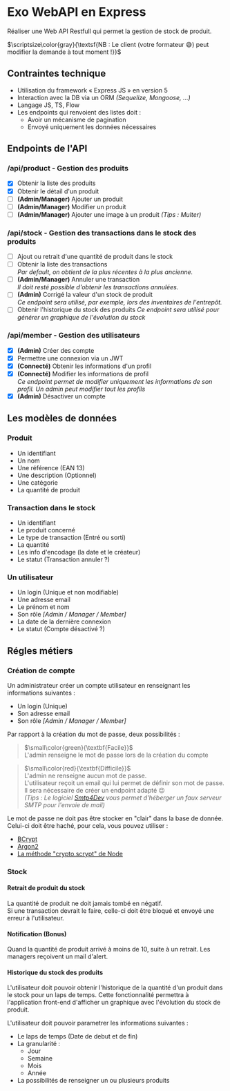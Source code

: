 # Exo WebAPI en Express

Réaliser une Web API Restfull qui permet la gestion de stock de produit.

$\scriptsize\color{gray}{\textsf{NB : Le client (votre formateur 😅) peut modifier la demande à tout moment !}}$

## Contraintes technique
- Utilisation du framework « Express JS » en version 5
- Interaction avec la DB via un ORM *(Sequelize, Mongoose, ...)*
- Langage JS, TS, Flow
- Les endpoints qui renvoient des listes doit : 
  - Avoir un mécanisme de pagination
  - Envoyé uniquement les données nécessaires

## Endpoints de l'API

### /api/product - Gestion des produits
- [x] Obtenir la liste des produits
- [x] Obtenir le détail d'un produit
- [ ] **(Admin/Manager)** Ajouter un produit
- [ ] **(Admin/Manager)** Modifier un produit
- [ ] **(Admin/Manager)** Ajouter une image à un produit *(Tips : Multer)*

### /api/stock - Gestion des transactions dans le stock des produits
- [ ] Ajout ou retrait d'une quantité de produit dans le stock
- [ ] Obtenir la liste des transactions  
*Par default, on obtient de la plus récentes à la plus ancienne.*
- [ ] **(Admin/Manager)** Annuler une transaction  
*Il doit resté possible d'obtenir les transactions annulées.*
- [ ] **(Admin)** Corrigé la valeur d'un stock de produit  
*Ce endpoint sera utilisé, par exemple, lors des inventaires de l'entrepôt.*
- [ ] Obtenir l'historique du stock des produits 
*Ce endpoint sera utilisé pour générer un graphique de l'évolution du stock*

### /api/member - Gestion des utilisateurs 
- [x] **(Admin)** Créer des compte
- [x] Permettre une connexion via un JWT
- [x] **(Connecté)** Obtenir les informations d'un profil
- [x] **(Connecté)** Modifier les informations de profil  
*Ce endpoint permet de modifier uniquement les informations de son profil. Un admin peut modifier tout les profils*
- [x] **(Admin)** Désactiver  un compte

## Les modèles de données

### Produit
- Un identifiant
- Un nom
- Une référence (EAN 13)
- Une description (Optionnel)
- Une catégorie
- La quantité de produit

### Transaction dans le stock
- Un identifiant
- Le produit concerné
- Le type de transaction (Entré ou sorti)
- La quantité
- Les info d'encodage (la date et le créateur)
- Le statut (Transaction annuler ?)

### Un utilisateur
- Un login (Unique et non modifiable)
- Une adresse email
- Le prénom et nom
- Son rôle *[Admin / Manager / Member]*
- La date de la dernière connexion
- Le statut (Compte désactivé ?)

## Régles métiers

### Création de compte
Un administrateur créer un compte utilisateur en renseignant les informations suivantes : 
- Un login (Unique)
- Son adresse email
- Son rôle *[Admin / Manager / Member]*

Par rapport à la création du mot de passe, deux possibilités : 


> $\small\color{green}{\textbf{Facile}}$  
> L'admin renseigne le mot de passe lors de la création du compte

> $\small\color{red}{\textbf{Difficile}}$  
> L'admin ne renseigne aucun mot de passe.  
> L'utilisateur reçoit un email qui lui permet de définir son mot de passe.  
> Il sera nécessaire de créer un endpoint adapté :wink:  
> *(Tips : Le logiciel [Smtp4Dev](https://github.com/rnwood/smtp4dev) vous permet d'héberger un faux serveur SMTP pour l'envoie de mail)*

Le mot de passe ne doit pas être stocker en "clair" dans la base de donnée.  
Celui-ci doit être haché, pour cela, vous pouvez utiliser : 
- [BCrypt](https://www.npmjs.com/package/bcrypt)
- [Argon2](https://www.npmjs.com/package/argon2)
- [La méthode "crypto.scrypt" de Node](https://nodejs.org/api/crypto.html#cryptoscryptpassword-salt-keylen-options-callback)

### Stock

#### Retrait de produit du stock
La quantité de produit ne doit jamais tombé en négatif.  
Si une transaction devrait le faire, celle-ci doit être bloqué et envoyé une erreur à l'utilisateur.

#### Notification (Bonus)
Quand la quantité de produit arrivé à moins de 10, suite à un retrait. Les managers reçoivent un mail d'alert.

#### Historique du stock des produits
L'utilisateur doit pouvoir obtenir l'historique de la quantité d'un produit dans le stock pour un laps de temps. Cette fonctionnalité permettra à l'application front-end d'afficher un graphique avec l'évolution du stock de produit.

L'utilisateur doit pouvoir parametrer les informations suivantes :
- Le laps de temps (Date de debut et de fin)
- La granularité : 
  - Jour
  - Semaine
  - Mois
  - Année
- La possibilités de renseigner un ou plusieurs produits